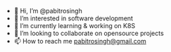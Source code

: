 - 👋 Hi, I’m @pabitrosingh
- 👀 I’m interested in software development  
- 🌱 I’m currently learning & working on K8S 
- 💞️ I’m looking to collaborate on opensource projects 
- 📫 How to reach me pabitrosingh@gmail.com

<!---
pabitrosingh/pabitrosingh is a ✨ special ✨ repository because its `README.md` (this file) appears on your GitHub profile.
You can click the Preview link to take a look at your changes.
--->
